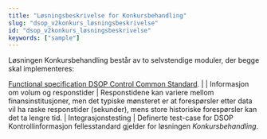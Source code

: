 ```yaml
---
title: "Løsningsbeskrivelse for Konkursbehandling"
slug: "dsop_v2konkurs_løsningsbeskrivelse"
id: "dsop_v2konkurs_løsningsbeskrivelse"
keywords: ["sample"]
---
```


Løsningen Konkursbehandling består av to selvstendige moduler, der begge skal implementeres:

 [Functional specification DSOP Control Common Standard](/dsop_v2fellesstandard_functionalspecification). |
| Informasjon om volum og responstider             | 	Responstidene kan variere mellom finansinstitusjoner, men det typiske mønsteret er at forespørsler etter data vil ha raske responstider (sekunder), mens store historiske forespørsler kan det ta lengre tid.
| Integrasjonstesting | Definerte test-case for DSOP Kontrollinformasjon fellesstandard gjelder for løsningen *Konkursbehandling*. 